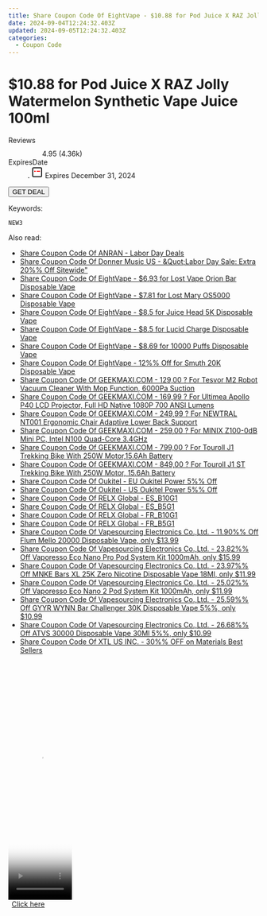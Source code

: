 ```yaml
---
title: Share Coupon Code Of EightVape - $10.88 for Pod Juice X RAZ Jolly Watermelon Synthetic Vape Juice 100Ml
date: 2024-09-04T12:24:32.403Z
updated: 2024-09-05T12:24:32.403Z
categories:
  - Coupon Code
---
```



<main class="px-4 py-6 sm:p-6 md:px-8 md:py-10">
  <div class="mx-auto grid max-w-4xl grid-cols-1">
    <div class="relative col-start-1 row-start-1 flex flex-col-reverse rounded-lg bg-gradient-to-t from-black/75 via-black/0 p-3 sm:row-start-2 sm:bg-none sm:p-0 lg:row-start-1">
      <h1 class="mt-1 text-lg font-semibold text-white sm:text-slate-900 md:text-2xl dark:sm:text-white">$10.88 for Pod Juice X RAZ Jolly Watermelon Synthetic Vape Juice 100ml</h1>
    </div>
        <dl class="row-start-2 mt-4 flex items-center text-xs font-medium sm:row-start-3 sm:mt-1 md:mt-2.5 lg:row-start-2">
      <dt class="sr-only">Reviews</dt>
      <dd class="flex items-center text-indigo-600 dark:text-indigo-400">
        <svg width="24" height="24" fill="none" aria-hidden="true" class="mr-1 stroke-current dark:stroke-indigo-500">
          <path d="m12 5 2 5h5l-4 4 2.103 5L12 16l-5.103 3L9 14l-4-4h5l2-5Z" stroke-width="2" stroke-linecap="round" stroke-linejoin="round" />
        </svg>
        <span>4.95 <span class="font-normal text-slate-400">(4.36k)</span></span>
      </dd>
      <dt class="sr-only">ExpiresDate</dt>
      <dd class="flex items-center">
        <svg width="2" height="2" aria-hidden="true" fill="currentColor" class="mx-3 text-slate-300">
          <circle cx="1" cy="1" r="1" />
        </svg>
        <svg width="24" height="24" viewBox="0 0 24 24" fill="none" stroke="currentColor" stroke-width="2">
          <rect x="3" y="3" width="18" height="18" rx="2" fill="#fff" />
          <path d="M6 10L18 10" stroke="red" stroke-width="2" fill="none" />
          <path d="M10 6L10 18" stroke="#fff" stroke-width="2" fill="none" />
        </svg>
        Expires December 31, 2024      </dd>
    </dl>
    <div class="col-start-1 row-start-3 mt-4 self-center sm:col-start-2 sm:row-span-2 sm:row-start-2 sm:mt-0 lg:col-start-1 lg:row-start-3 lg:row-end-4 lg:mt-6">
      <button type="button" onClick="javascript:window.open(decodeURIComponent('https%3A%2F%2Fwww.shareasale.com%2Fu.cfm%3Fd%3D1201871%26m%3D59344%26u%3D4338022'), '_blank');void(0);" class="rounded-lg bg-red-600 px-3 py-2 text-sm font-medium leading-6 text-white">GET DEAL</button>
    </div>
    <p class="col-start-1 mt-4 text-sm leading-6 sm:col-span-2 lg:col-span-1 lg:row-start-4 lg:mt-6 dark:text-slate-400"> Keywords: </p>
    <p class="mt-4">
      <code class="bg-purple-900 p-4 text-sm font-bold tracking-widest text-white">NEW3</code>
    </p>
  </div>
</main>
<span class="atpl-alsoreadstyle">Also read:</span>
<div><ul>
<li><a href="https://coupons.techidaily.com/coupon-1231594-share-139565-sale/"><u>Share Coupon Code Of ANRAN - Labor Day Deals</u></a></li>
<li><a href="https://coupons.techidaily.com/coupon-1232055-share-111907-sale/"><u>Share Coupon Code Of Donner Music US - &Quot;Labor Day Sale: Extra 20%% Off Sitewide&quot;</u></a></li>
<li><a href="https://coupons.techidaily.com/coupon-1231533-share-59344-sale/"><u>Share Coupon Code Of EightVape - $6.93 for Lost Vape Orion Bar Disposable Vape</u></a></li>
<li><a href="https://coupons.techidaily.com/coupon-1231530-share-59344-sale/"><u>Share Coupon Code Of EightVape - $7.81 for Lost Mary OS5000 Disposable Vape</u></a></li>
<li><a href="https://coupons.techidaily.com/coupon-1231526-share-59344-sale/"><u>Share Coupon Code Of EightVape - $8.5 for Juice Head 5K Disposable Vape</u></a></li>
<li><a href="https://coupons.techidaily.com/coupon-1231538-share-59344-sale/"><u>Share Coupon Code Of EightVape - $8.5 for Lucid Charge Disposable Vape</u></a></li>
<li><a href="https://coupons.techidaily.com/coupon-1231522-share-59344-sale/"><u>Share Coupon Code Of EightVape - $8.69 for 10000 Puffs Disposable Vape</u></a></li>
<li><a href="https://coupons.techidaily.com/coupon-1231521-share-59344-sale/"><u>Share Coupon Code Of EightVape - 12%% Off for Smuth 20K Disposable Vape</u></a></li>
<li><a href="https://coupons.techidaily.com/coupon-1086351-share-77450-sale/"><u>Share Coupon Code Of GEEKMAXI.COM - 129,00 ? For Tesvor M2 Robot Vacuum Cleaner With Mop Function, 6000Pa Suction</u></a></li>
<li><a href="https://coupons.techidaily.com/coupon-1106540-share-77450-sale/"><u>Share Coupon Code Of GEEKMAXI.COM - 169,99 ? For Ultimea Apollo P40 LCD Projector, Full HD Native 1080P 700 ANSI Lumens</u></a></li>
<li><a href="https://coupons.techidaily.com/coupon-1106578-share-77450-sale/"><u>Share Coupon Code Of GEEKMAXI.COM - 249,99 ? For NEWTRAL NT001 Ergonomic Chair Adaptive Lower Back Support</u></a></li>
<li><a href="https://coupons.techidaily.com/coupon-1106547-share-77450-sale/"><u>Share Coupon Code Of GEEKMAXI.COM - 259,00 ? For MINIX Z100-0dB Mini PC, Intel N100 Quad-Core 3.4GHz</u></a></li>
<li><a href="https://coupons.techidaily.com/coupon-1106559-share-77450-sale/"><u>Share Coupon Code Of GEEKMAXI.COM - 799,00 ? For Touroll J1 Trekking Bike With 250W Motor,15.6Ah Battery</u></a></li>
<li><a href="https://coupons.techidaily.com/coupon-1106566-share-77450-sale/"><u>Share Coupon Code Of GEEKMAXI.COM - 849,00 ? For Touroll J1 ST Trekking Bike With 250W Motor, 15.6Ah Battery</u></a></li>
<li><a href="https://coupons.techidaily.com/coupon-1231470-share-128178-sale/"><u>Share Coupon Code Of Oukitel - EU Oukitel Power 5%% Off</u></a></li>
<li><a href="https://coupons.techidaily.com/coupon-1231471-share-128178-sale/"><u>Share Coupon Code Of Oukitel - US Oukitel Power 5%% Off</u></a></li>
<li><a href="https://coupons.techidaily.com/coupon-1231606-share-92020-sale/"><u>Share Coupon Code Of RELX Global - ES_B10G1</u></a></li>
<li><a href="https://coupons.techidaily.com/coupon-1231605-share-92020-sale/"><u>Share Coupon Code Of RELX Global - ES_B5G1</u></a></li>
<li><a href="https://coupons.techidaily.com/coupon-1231599-share-92020-sale/"><u>Share Coupon Code Of RELX Global - FR_B10G1</u></a></li>
<li><a href="https://coupons.techidaily.com/coupon-1231598-share-92020-sale/"><u>Share Coupon Code Of RELX Global - FR_B5G1</u></a></li>
<li><a href="https://coupons.techidaily.com/coupon-1232035-share-90958-sale/"><u>Share Coupon Code Of Vapesourcing Electronics Co.,Ltd. - 11.90%% Off Flum Mello 20000 Disposable Vape, only $13.99</u></a></li>
<li><a href="https://coupons.techidaily.com/coupon-1231775-share-90958-sale/"><u>Share Coupon Code Of Vapesourcing Electronics Co.,Ltd. - 23.82%% Off Vaporesso Eco Nano Pro Pod System Kit 1000mAh, only $15.99</u></a></li>
<li><a href="https://coupons.techidaily.com/coupon-1231488-share-90958-sale/"><u>Share Coupon Code Of Vapesourcing Electronics Co.,Ltd. - 23.97%% Off MNKE Bars XL 25K Zero Nicotine Disposable Vape 18Ml, only $11.99</u></a></li>
<li><a href="https://coupons.techidaily.com/coupon-1231774-share-90958-sale/"><u>Share Coupon Code Of Vapesourcing Electronics Co.,Ltd. - 25.02%% Off Vaporesso Eco Nano 2 Pod System Kit 1000mAh, only $11.99</u></a></li>
<li><a href="https://coupons.techidaily.com/coupon-1231487-share-90958-sale/"><u>Share Coupon Code Of Vapesourcing Electronics Co.,Ltd. - 25.59%% Off GYYR WYNN Bar Challenger 30K Disposable Vape 5%%, only $10.99</u></a></li>
<li><a href="https://coupons.techidaily.com/coupon-1232040-share-90958-sale/"><u>Share Coupon Code Of Vapesourcing Electronics Co.,Ltd. - 26.68%% Off ATVS 30000 Disposable Vape 30Ml 5%%, only $10.99</u></a></li>
<li><a href="https://coupons.techidaily.com/coupon-1231853-share-106131-sale/"><u>Share Coupon Code Of XTL US INC. - 30%% OFF on Materials Best Sellers</u></a></li>
</ul></div>

<ins class="adsbygoogle"
      style="display:block"
      data-ad-client="ca-pub-7571918770474297"
      data-ad-slot="8358498916"
      data-ad-format="auto"
      data-full-width-responsive="true"></ins>
<!-- affiliate ads begin -->
<span id="1977023">
					<video width="128" height="480" style="cursor:pointer"
           poster="//a.impactradius-go.com/display-clicktoplayimage/1977023.png"
           onclick="if(!this.playClicked){this.play();this.setAttribute('controls',true);this.playClicked=true;}">
	   <source src="//a.impactradius-go.com/display-ad/22993-1977023">
	   <img src="//a.impactradius-go.com/display-clicktoplayimage/1977023.png" style="border: none; height: 100%; width: 100%; object-fit: contain">
	</video>
	<div style="width:80px;text-align:center"><a href="javascript:window.open(decodeURIComponent('https%3A%2F%2Fhomestyler.sjv.io%2Fc%2F5597632%2F1977023%2F22993'), '_blank');void(0);">Click here</a></div>
</span>
<img height="0" width="0" src="https://imp.pxf.io/i/5597632/1977023/22993" style="position:absolute;visibility:hidden;" border="0" />
<!-- affiliate ads end -->